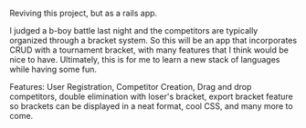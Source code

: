 
Reviving this project, but as a rails app.

I judged a b-boy battle last night and the competitors are typically organized through a bracket system.  So this will be an app that incorporates CRUD with a tournament bracket, with many features that I think would be nice to have.  Ultimately, this is for me to learn a new stack of languages while having some fun.

Features: User Registration, Competitor Creation, Drag and drop competitors, double elimination with loser's bracket, export bracket feature so brackets can be displayed in a neat format, cool CSS, and many more to come.

